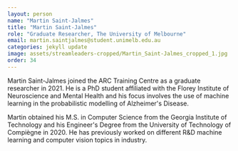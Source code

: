 ```yaml
---
layout: person
name: "Martin Saint-Jalmes"
title: "Martin Saint-Jalmes"
role: "Graduate Researcher, The University of Melbourne"
email: martin.saintjalmes@student.unimelb.edu.au
categories: jekyll update
image: assets/streamleaders-cropped/Martin_Saint-Jalmes_cropped_1.jpg
order: 34
---
```

Martin Saint-Jalmes joined the ARC Training Centre as a graduate researcher in 2021. He is a PhD student affiliated with the Florey Institute of Neuroscience and Mental Health and his focus involves the use of machine learning in the probabilistic modelling of Alzheimer's Disease.

Martin obtained his M.S. in Computer Science from the Georgia Institute of Technology and his Engineer's Degree from the University of Technology of Compiègne in 2020. He has previously worked on different R&D machine learning and computer vision topics in industry.
